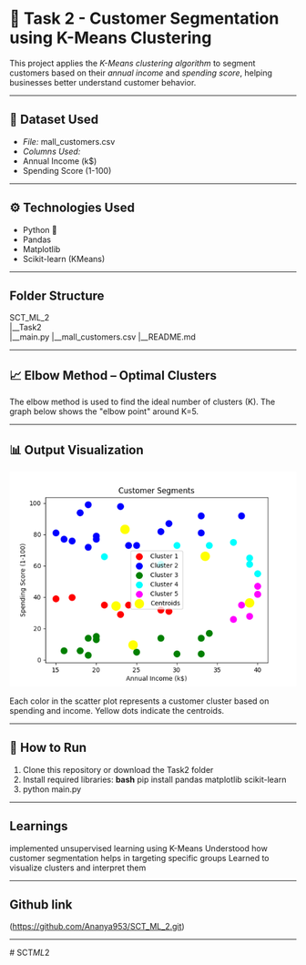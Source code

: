 # 🧠 Task 2 - Customer Segmentation using K-Means Clustering

This project applies the *K-Means clustering algorithm* to segment customers based on their *annual income* and *spending score*, helping businesses better understand customer behavior.

---

## 📂 Dataset Used

- *File:* mall_customers.csv
- *Columns Used:* 
- Annual Income (k$)
 - Spending Score (1-100)

---

## ⚙ Technologies Used

- Python 🐍
- Pandas
- Matplotlib
- Scikit-learn (KMeans)

---

## Folder Structure

SCT_ML_2\
|__Task2\
   |__main.py
   |__mall_customers.csv
   |__README.md

---

## 📈 Elbow Method – Optimal Clusters

The elbow method is used to find the ideal number of clusters (K). The graph below shows the "elbow point" around K=5.

---

## 📊 Output Visualization

![K-Means Output](output.png)

Each color in the scatter plot represents a customer cluster based on spending and income. Yellow dots indicate the centroids.

---

## 🧪 How to Run

1. Clone this repository or download the Task2 folder
2. Install required libraries:
   **bash**
   pip install pandas matplotlib scikit-learn
3. python main.py

---

## Learnings

implemented unsupervised learning using K-Means
Understood how customer segmentation helps in targeting specific groups
Learned to visualize clusters and interpret them

---

## Github link

(https://github.com/Ananya953/SCT_ML_2.git)

---
#   S C T _ M L _ 2 
 
 